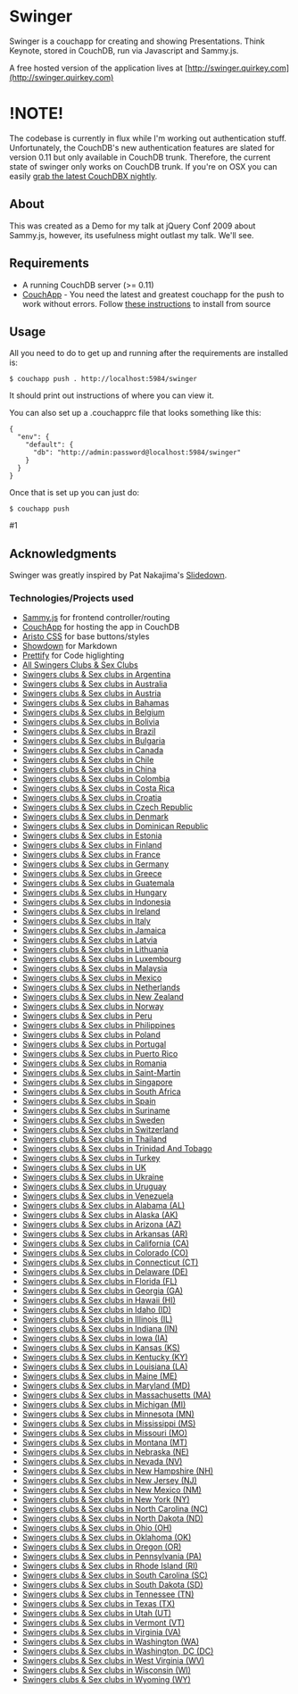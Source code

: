 # Swinger

Swinger is a couchapp for creating and showing Presentations. Think Keynote, stored in CouchDB, run via Javascript and Sammy.js.

A free hosted version of the application lives at [http://swinger.quirkey.com](http://swinger.quirkey.com)

# !NOTE!

The codebase is currently in flux while I'm working out authentication stuff. Unfortunately, the CouchDB's new authentication features are slated for version 0.11 but only available in CouchDB trunk. Therefore, the current state of swinger only works on CouchDB trunk. If you're on OSX you can easily [grab the latest CouchDBX nightly](http://couch.lstoll.net/nightly/).

## About

This was created as a Demo for my talk at jQuery Conf 2009 about Sammy.js, however, its usefulness might outlast my talk. We'll see.

## Requirements

* A running CouchDB server (>= 0.11)
* [CouchApp](http://github.com/couchapp/couchapp) - You need the latest and greatest couchapp for the push to work without errors. Follow [these instructions](http://wiki.github.com/couchapp/couchapp/manual-2) to install from source

## Usage

All you need to do to get up and running after the requirements are installed is:

    $ couchapp push . http://localhost:5984/swinger
    
It should print out instructions of where you can view it.

You can also set up a .couchapprc file that looks something like this:

    {
      "env": { 
        "default": {
          "db": "http://admin:password@localhost:5984/swinger"
        }
      }
    }

Once that is set up you can just do:

    $ couchapp push
#1

## Acknowledgments

Swinger was greatly inspired by Pat Nakajima's [Slidedown](http://github.com/nakajima/slidedown). 

### Technologies/Projects used

* [Sammy.js](http://code.quirkey.com/sammy) for frontend controller/routing
* [CouchApp](http://github.com/couchapp/couchapp) for hosting the app in CouchDB
* [Aristo CSS](http://github.com/maccman/aristo/tree/master) for base buttons/styles
* [Showdown](http://attacklab.net/showdown/) for Markdown
* [Prettify](http://code.google.com/p/google-code-prettify/) for Code higlighting
* [All Swingers Clubs & Sex Clubs](http://allswingersclubs.org/)
* [Swingers clubs & Sex clubs in Argentina](http://allswingersclubs.org/country/argentina/)
* [Swingers clubs & Sex clubs in Australia](http://allswingersclubs.org/country/australia/)
* [Swingers clubs & Sex clubs in Austria](http://allswingersclubs.org/country/austria/)
* [Swingers clubs & Sex clubs in Bahamas](http://allswingersclubs.org/country/bahamas/)
* [Swingers clubs & Sex clubs in Belgium](http://allswingersclubs.org/country/belgium/)
* [Swingers clubs & Sex clubs in Bolivia](http://allswingersclubs.org/country/bolivia/)
* [Swingers clubs & Sex clubs in Brazil](http://allswingersclubs.org/country/brazil/)
* [Swingers clubs & Sex clubs in Bulgaria](http://allswingersclubs.org/country/bulgaria/)
* [Swingers clubs & Sex clubs in Canada](http://allswingersclubs.org/country/canada/)
* [Swingers clubs & Sex clubs in Chile](http://allswingersclubs.org/country/chile/)
* [Swingers clubs & Sex clubs in China](http://allswingersclubs.org/country/china/)
* [Swingers clubs & Sex clubs in Colombia](http://allswingersclubs.org/country/colombia/)
* [Swingers clubs & Sex clubs in Costa Rica](http://allswingersclubs.org/country/costa-rica/)
* [Swingers clubs & Sex clubs in Croatia](http://allswingersclubs.org/country/croatia/)
* [Swingers clubs & Sex clubs in Czech Republic](http://allswingersclubs.org/country/czech-republic/)
* [Swingers clubs & Sex clubs in Denmark](http://allswingersclubs.org/country/denmark/)
* [Swingers clubs & Sex clubs in Dominican Republic](http://allswingersclubs.org/country/dominican-republic/)
* [Swingers clubs & Sex clubs in Estonia](http://allswingersclubs.org/country/estonia/)
* [Swingers clubs & Sex clubs in Finland](http://allswingersclubs.org/country/finland/)
* [Swingers clubs & Sex clubs in France](http://allswingersclubs.org/country/france/)
* [Swingers clubs & Sex clubs in Germany](http://allswingersclubs.org/country/germany/)
* [Swingers clubs & Sex clubs in Greece](http://allswingersclubs.org/country/greece/)
* [Swingers clubs & Sex clubs in Guatemala](http://allswingersclubs.org/country/guatemala/)
* [Swingers clubs & Sex clubs in Hungary](http://allswingersclubs.org/country/hungary/)
* [Swingers clubs & Sex clubs in Indonesia](http://allswingersclubs.org/country/indonesia/)
* [Swingers clubs & Sex clubs in Ireland](http://allswingersclubs.org/country/ireland/)
* [Swingers clubs & Sex clubs in Italy](http://allswingersclubs.org/country/italy/)
* [Swingers clubs & Sex clubs in Jamaica](http://allswingersclubs.org/country/jamaica/)
* [Swingers clubs & Sex clubs in Latvia](http://allswingersclubs.org/country/latvia/)
* [Swingers clubs & Sex clubs in Lithuania](http://allswingersclubs.org/country/lithuania/)
* [Swingers clubs & Sex clubs in Luxembourg](http://allswingersclubs.org/country/luxembourg/)
* [Swingers clubs & Sex clubs in Malaysia](http://allswingersclubs.org/country/malaysia/)
* [Swingers clubs & Sex clubs in Mexico](http://allswingersclubs.org/country/mexico/)
* [Swingers clubs & Sex clubs in Netherlands](http://allswingersclubs.org/country/netherlands/)
* [Swingers clubs & Sex clubs in New Zealand](http://allswingersclubs.org/country/new-zealand/)
* [Swingers clubs & Sex clubs in Norway](http://allswingersclubs.org/country/norway/)
* [Swingers clubs & Sex clubs in Peru](http://allswingersclubs.org/country/peru/)
* [Swingers clubs & Sex clubs in Philippines](http://allswingersclubs.org/country/philippines/)
* [Swingers clubs & Sex clubs in Poland](http://allswingersclubs.org/country/poland/)
* [Swingers clubs & Sex clubs in Portugal](http://allswingersclubs.org/country/portugal/)
* [Swingers clubs & Sex clubs in Puerto Rico](http://allswingersclubs.org/country/puerto-rico/)
* [Swingers clubs & Sex clubs in Romania](http://allswingersclubs.org/country/romania/)
* [Swingers clubs & Sex clubs in Saint-Martin](http://allswingersclubs.org/country/saint-martin/)
* [Swingers clubs & Sex clubs in Singapore](http://allswingersclubs.org/country/singapore/)
* [Swingers clubs & Sex clubs in South Africa](http://allswingersclubs.org/country/south-africa/)
* [Swingers clubs & Sex clubs in Spain](http://allswingersclubs.org/country/spain/)
* [Swingers clubs & Sex clubs in Suriname](http://allswingersclubs.org/country/suriname/)
* [Swingers clubs & Sex clubs in Sweden](http://allswingersclubs.org/country/sweden/)
* [Swingers clubs & Sex clubs in Switzerland](http://allswingersclubs.org/country/switzerland/)
* [Swingers clubs & Sex clubs in Thailand](http://allswingersclubs.org/country/thailand/)
* [Swingers clubs & Sex clubs in Trinidad And Tobago](http://allswingersclubs.org/country/trinidad-and-tobago/)
* [Swingers clubs & Sex clubs in Turkey](http://allswingersclubs.org/country/turkey/)
* [Swingers clubs & Sex clubs in UK](http://allswingersclubs.org/country/uk/)
* [Swingers clubs & Sex clubs in Ukraine](http://allswingersclubs.org/country/ukraine/)
* [Swingers clubs & Sex clubs in Uruguay](http://allswingersclubs.org/country/uruguay/)
* [Swingers clubs & Sex clubs in Venezuela](http://allswingersclubs.org/country/venezuela/)<!-- states -->
* [Swingers clubs & Sex clubs in Alabama (AL)](http://allswingersclubs.org/al-clubs.html)
* [Swingers clubs & Sex clubs in Alaska (AK)](http://allswingersclubs.org/ak-clubs.html)
* [Swingers clubs & Sex clubs in Arizona (AZ)](http://allswingersclubs.org/az-clubs.html)
* [Swingers clubs & Sex clubs in Arkansas (AR)](http://allswingersclubs.org/ar-clubs.html)
* [Swingers clubs & Sex clubs in California (CA)](http://allswingersclubs.org/ca-clubs.html)
* [Swingers clubs & Sex clubs in Colorado (CO)](http://allswingersclubs.org/co-clubs.html)
* [Swingers clubs & Sex clubs in Connecticut (CT)](http://allswingersclubs.org/ct-clubs.html)
* [Swingers clubs & Sex clubs in Delaware (DE)](http://allswingersclubs.org/de-clubs.html)
* [Swingers clubs & Sex clubs in Florida (FL)](http://allswingersclubs.org/fl-clubs.html)
* [Swingers clubs & Sex clubs in Georgia (GA)](http://allswingersclubs.org/ga-clubs.html)
* [Swingers clubs & Sex clubs in Hawaii (HI)](http://allswingersclubs.org/hi-clubs.html)
* [Swingers clubs & Sex clubs in Idaho (ID)](http://allswingersclubs.org/id-clubs.html)
* [Swingers clubs & Sex clubs in Illinois (IL)](http://allswingersclubs.org/il-clubs.html)
* [Swingers clubs & Sex clubs in Indiana (IN)](http://allswingersclubs.org/in-clubs.html)
* [Swingers clubs & Sex clubs in Iowa (IA)](http://allswingersclubs.org/ia-clubs.html)
* [Swingers clubs & Sex clubs in Kansas (KS)](http://allswingersclubs.org/ks-clubs.html)
* [Swingers clubs & Sex clubs in Kentucky (KY)](http://allswingersclubs.org/ky-clubs.html)
* [Swingers clubs & Sex clubs in Louisiana (LA)](http://allswingersclubs.org/la-clubs.html)
* [Swingers clubs & Sex clubs in Maine (ME)](http://allswingersclubs.org/me-clubs.html)
* [Swingers clubs & Sex clubs in Maryland (MD)](http://allswingersclubs.org/md-clubs.html)
* [Swingers clubs & Sex clubs in Massachusetts (MA)](http://allswingersclubs.org/ma-clubs.html)
* [Swingers clubs & Sex clubs in Michigan (MI)](http://allswingersclubs.org/mi-clubs.html)
* [Swingers clubs & Sex clubs in Minnesota (MN)](http://allswingersclubs.org/mn-clubs.html)
* [Swingers clubs & Sex clubs in Mississippi (MS)](http://allswingersclubs.org/ms-clubs.html)
* [Swingers clubs & Sex clubs in Missouri (MO)](http://allswingersclubs.org/mo-clubs.html)
* [Swingers clubs & Sex clubs in Montana (MT)](http://allswingersclubs.org/mt-clubs.html)
* [Swingers clubs & Sex clubs in Nebraska (NE)](http://allswingersclubs.org/ne-clubs.html)
* [Swingers clubs & Sex clubs in Nevada (NV)](http://allswingersclubs.org/nv-clubs.html)
* [Swingers clubs & Sex clubs in New Hampshire (NH)](http://allswingersclubs.org/nh-clubs.html)
* [Swingers clubs & Sex clubs in New Jersey (NJ)](http://allswingersclubs.org/nj-clubs.html)
* [Swingers clubs & Sex clubs in New Mexico (NM)](http://allswingersclubs.org/nm-clubs.html)
* [Swingers clubs & Sex clubs in New York (NY)](http://allswingersclubs.org/ny-clubs.html)
* [Swingers clubs & Sex clubs in North Carolina (NC)](http://allswingersclubs.org/nc-clubs.html)
* [Swingers clubs & Sex clubs in North Dakota (ND)](http://allswingersclubs.org/nd-clubs.html)
* [Swingers clubs & Sex clubs in Ohio (OH)](http://allswingersclubs.org/oh-clubs.html)
* [Swingers clubs & Sex clubs in Oklahoma (OK)](http://allswingersclubs.org/ok-clubs.html)
* [Swingers clubs & Sex clubs in Oregon (OR)](http://allswingersclubs.org/or-clubs.html)
* [Swingers clubs & Sex clubs in Pennsylvania (PA)](http://allswingersclubs.org/pa-clubs.html)
* [Swingers clubs & Sex clubs in Rhode Island (RI)](http://allswingersclubs.org/ri-clubs.html)
* [Swingers clubs & Sex clubs in South Carolina (SC)](http://allswingersclubs.org/sc-clubs.html)
* [Swingers clubs & Sex clubs in South Dakota (SD)](http://allswingersclubs.org/sd-clubs.html)
* [Swingers clubs & Sex clubs in Tennessee (TN)](http://allswingersclubs.org/tn-clubs.html)
* [Swingers clubs & Sex clubs in Texas (TX)](http://allswingersclubs.org/tx-clubs.html)
* [Swingers clubs & Sex clubs in Utah (UT)](http://allswingersclubs.org/ut-clubs.html)
* [Swingers clubs & Sex clubs in Vermont (VT)](http://allswingersclubs.org/vt-clubs.html)
* [Swingers clubs & Sex clubs in Virginia (VA)](http://allswingersclubs.org/va-clubs.html)
* [Swingers clubs & Sex clubs in Washington (WA)](http://allswingersclubs.org/wa-clubs.html)
* [Swingers clubs & Sex clubs in Washington, DC (DC)](http://allswingersclubs.org/dc-clubs.html)
* [Swingers clubs & Sex clubs in West Virginia (WV)](http://allswingersclubs.org/wv-clubs.html)
* [Swingers clubs & Sex clubs in Wisconsin (WI)](http://allswingersclubs.org/wi-clubs.html)
* [Swingers clubs & Sex clubs in Wyoming (WY)](http://allswingersclubs.org/wy-clubs.html)
